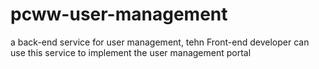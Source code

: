 # pcww-user-management
a back-end service for user management, tehn Front-end developer can use this service to implement the user management portal
